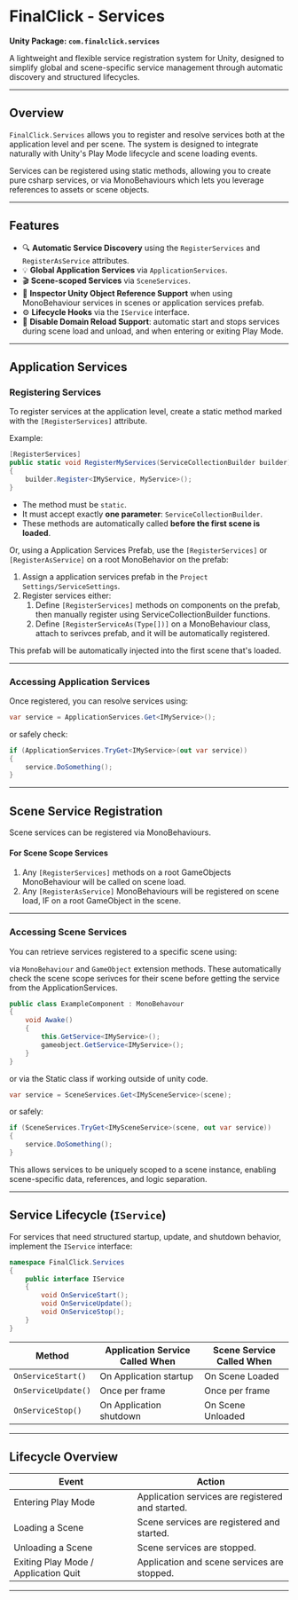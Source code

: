 
# FinalClick - Services
**Unity Package: `com.finalclick.services`**

A lightweight and flexible service registration system for Unity, designed to simplify global and scene-specific service management through automatic discovery and structured lifecycles.

---

## Overview

`FinalClick.Services` allows you to register and resolve services both at the application level and per scene. The system is designed to integrate naturally with Unity's Play Mode lifecycle and scene loading events.

Services can be registered using static methods, allowing you to create pure csharp services, or via MonoBehaviours which lets you leverage references to assets or scene objects.


---

## Features

- 🔍 **Automatic Service Discovery** using the `RegisterServices` and `RegisterAsService` attributes.
- 💡 **Global Application Services** via `ApplicationServices`.
- 🎬 **Scene-scoped Services** via `SceneServices`.
- 🔗 **Inspector Unity Object Reference Support** when using MonoBehaviour services in scenes or application services prefab.
- ⚙️ **Lifecycle Hooks** via the `IService` interface.
- 🚀 **Disable Domain Reload Support**: automatic start and stops services during scene load and unload, and when entering or exiting Play Mode.

---

## Application Services

### Registering Services

To register services at the application level, create a static method marked with the `[RegisterServices]` attribute.

Example:

```csharp
[RegisterServices]
public static void RegisterMyServices(ServiceCollectionBuilder builder)
{
    builder.Register<IMyService, MyService>();
}
```

- The method must be `static`.
- It must accept exactly **one parameter**: `ServiceCollectionBuilder`.
- These methods are automatically called **before the first scene is loaded**.

Or, using a Application Services Prefab, use the `[RegisterServices]` or `[RegisterAsService]` on a root MonoBehavior on the prefab:

1. Assign a application services prefab in the `Project Settings/ServiceSettings`.
2. Register services either:
   1. Define `[RegisterServices]` methods on components on the prefab, then manually register using ServiceCollectionBuilder functions.
   2. Define `[RegisterServiceAs(Type[])]` on a MonoBehaviour class, attach to serivces prefab, and it will be automatically registered.

This prefab will be automatically injected into the first scene that's loaded.

---

### Accessing Application Services

Once registered, you can resolve services using:

```csharp
var service = ApplicationServices.Get<IMyService>();
```

or safely check:

```csharp
if (ApplicationServices.TryGet<IMyService>(out var service))
{
    service.DoSomething();
}
```

---

## Scene Service Registration

Scene services can be registered via MonoBehaviours.

#### For Scene Scope Services

1. Any `[RegisterServices]` methods on a root GameObjects MonoBehaviour will be called on scene load. 
2. Any `[RegisterAsService]` MonoBehaviours will be registered on scene load, IF on a root GameObject in the scene.

---

### Accessing Scene Services

You can retrieve services registered to a specific scene using:

via `MonoBehaviour` and `GameObject` extension methods. These automatically check the scene scope serivces for their scene before getting the service from the ApplicationServices.

```csharp
public class ExampleComponent : MonoBehavour
{
    void Awake()
    {
        this.GetService<IMyService>();
        gameobject.GetService<IMyService>();
    }
}
```

or via the Static class if working outside of unity code.

```csharp
var service = SceneServices.Get<IMySceneService>(scene);
```

or safely:

```csharp
if (SceneServices.TryGet<IMySceneService>(scene, out var service))
{
    service.DoSomething();
}
```

This allows services to be uniquely scoped to a scene instance, enabling scene-specific data, references, and logic separation.

---

## Service Lifecycle (`IService`)

For services that need structured startup, update, and shutdown behavior, implement the `IService` interface:

```csharp
namespace FinalClick.Services
{
    public interface IService
    {
        void OnServiceStart();
        void OnServiceUpdate();
        void OnServiceStop();
    }
}
```

| Method             | Application Service Called When | Scene Service Called When |
|---------------------|-------------------|---------------------------|
| `OnServiceStart()`  | On Application startup | On Scene Loaded           |
| `OnServiceUpdate()` | Once per frame    | Once per frame            |
| `OnServiceStop()`   | On Application shutdown | On Scene Unloaded         |

---

## Lifecycle Overview

| Event                             | Action                                             |
|-----------------------------------|---------------------------------------------------|
| Entering Play Mode                | Application services are registered and started.  |
| Loading a Scene                   | Scene services are registered and started.        |
| Unloading a Scene                 | Scene services are stopped.                       |
| Exiting Play Mode / Application Quit | Application and scene services are stopped.      |

---

